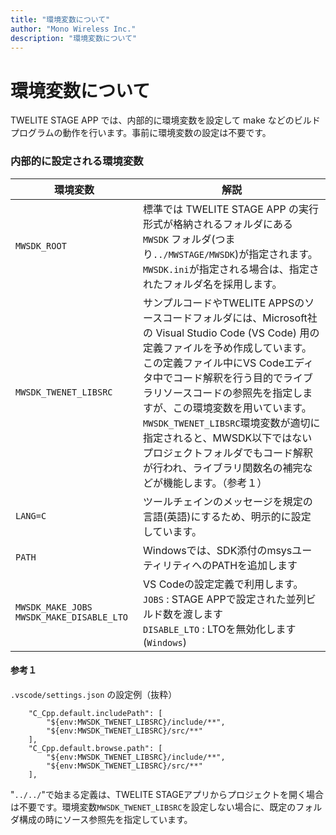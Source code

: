 ```yaml
---
title: "環境変数について"
author: "Mono Wireless Inc."
description: "環境変数について"
---
```


# 環境変数について

TWELITE STAGE APP では、内部的に環境変数を設定して make などのビルドプログラムの動作を行います。事前に環境変数の設定は不要です。



### 内部的に設定される環境変数

|  環境変数   |  解説   |
| --- | --- |
| `MWSDK_ROOT`          | 標準では TWELITE STAGE APP の実行形式が格納されるフォルダにある `MWSDK` フォルダ(つまり`../MWSTAGE/MWSDK`)が指定されます。 `MWSDK.ini`が指定される場合は、指定されたフォルダ名を採用します。                                                                                                                                                                     |
| `MWSDK_TWENET_LIBSRC` | サンプルコードやTWELITE APPSのソースコードフォルダには、Microsoft社の Visual Studio Code (VS Code) 用の定義ファイルを予め作成しています。この定義ファイル中にVS Codeエディタ中でコード解釈を行う目的でライブラリソースコードの参照先を指定しますが、この環境変数を用いています。<br />`MWSDK_TWENET_LIBSRC`環境変数が適切に指定されると、MWSDK以下ではないプロジェクトフォルダでもコード解釈が行われ、ライブラリ関数名の補完などが機能します。（参考１） |
| `LANG=C`              | ツールチェインのメッセージを規定の言語(英語)にするため、明示的に設定しています。                                                                                                                                                                                                                                                        |
| `PATH`                | Windowsでは、SDK添付のmsysユーティリティへのPATHを追加します                                                                                                                                                                                                                                                          |
| `MWSDK_MAKE_JOBS` `MWSDK_MAKE_DISABLE_LTO`      | VS Codeの設定定義で利用します。<br>`JOBS` : STAGE APPで設定された並列ビルド数を渡します<br>`DISABLE_LTO` : LTOを無効化します(`Windows`)|


#### 参考１

`.vscode/settings.json` の設定例（抜粋）

```
    "C_Cpp.default.includePath": [
        "${env:MWSDK_TWENET_LIBSRC}/include/**",
        "${env:MWSDK_TWENET_LIBSRC}/src/**"
    ],
    "C_Cpp.default.browse.path": [
        "${env:MWSDK_TWENET_LIBSRC}/include/**",
        "${env:MWSDK_TWENET_LIBSRC}/src/**"
    ],
```

"`../../`"で始まる定義は、TWELITE STAGEアプリからプロジェクトを開く場合は不要です。環境変数`MWSDK_TWENET_LIBSRC`を設定しない場合に、既定のフォルダ構成の時にソース参照先を指定しています。
